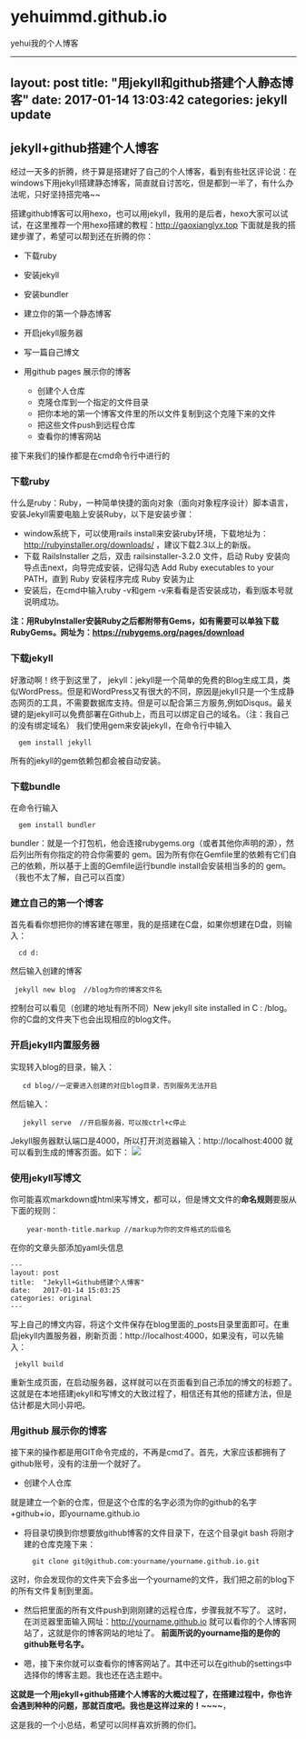 # yehuimmd.github.io
yehui我的个人博客

---
layout: post
title:  "用jekyll和github搭建个人静态博客"
date:   2017-01-14 13:03:42
categories: jekyll update
---

## jekyll+github搭建个人博客

经过一天多的折腾，终于算是搭建好了自己的个人博客，看到有些社区评论说：在windows下用jekyll搭建静态博客，简直就自讨苦吃，但是都到一半了，有什么办法呢，只好坚持搭完咯~~

搭建github博客可以用hexo，也可以用jekyll，我用的是后者，hexo大家可以试试，在这里推荐一个用hexo搭建的教程：http://gaoxianglyx.top
下面就是我的搭建步骤了，希望可以帮到还在折腾的你：

- 下载ruby
- 安装jekyll
- 安装bundler
- 建立你的第一个静态博客
- 开启jekyll服务器
- 写一篇自己博文
- 用github pages 展示你的博客

     - 创建个人仓库
     - 克隆仓库到一个指定的文件目录
     - 把你本地的第一个博客文件里的所以文件复制到这个克隆下来的文件
     - 把这些文件push到远程仓库
     - 查看你的博客网站
 
接下来我们的操作都是在cmd命令行中进行的

### 下载ruby

什么是ruby：Ruby，一种简单快捷的面向对象（面向对象程序设计）脚本语言，安装Jekyll需要电脑上安装Ruby，以下是安装步骤：

- window系统下，可以使用rails install来安装ruby环境，下载地址为：http://rubyinstaller.org/downloads/  ，建议下载2.3以上的新版。
- 下载 RailsInstaller 之后，双击 railsinstaller-3.2.0 文件，启动 Ruby 安装向导点击next，向导完成安装，记得勾选 Add Ruby executables to your PATH，直到 Ruby 安装程序完成 Ruby 安装为止
- 安装后，在cmd中输入ruby -v和gem -v来看看是否安装成功，看到版本号就说明成功。

**注：用RubyInstaller安装Ruby之后都附带有Gems，如有需要可以单独下载RubyGems。网址为：https://rubygems.org/pages/download**

### 下载jekyll

好激动啊！终于到这里了，
jekyll：jekyll是一个简单的免费的Blog生成工具，类似WordPress。但是和WordPress又有很大的不同，原因是jekyll只是一个生成静态网页的工具，不需要数据库支持。但是可以配合第三方服务,例如Disqus。最关键的是jekyll可以免费部署在Github上，而且可以绑定自己的域名。（注：我自己的没有绑定域名）
我们使用gem来安装jekyll，在命令行中输入

      gem install jekyll
      
所有的jekyll的gem依赖包都会被自动安装。

### 下载bundle

在命令行输入
          
      gem install bundler
      
  bundler：就是一个打包机，他会连接rubygems.org（或者其他你声明的源），然后列出所有你指定的符合你需要的 gem。因为所有你在Gemfile里的依赖有它们自己的依赖，所以基于上面的Gemfile运行bundle install会安装相当多的的 gem。（我也不太了解，自己可以百度）
  
### 建立自己的第一个博客

首先看看你想把你的博客建在哪里，我的是搭建在C盘，如果你想建在D盘，则输入：

      cd d:
 
 然后输入创建的博客

     jekyll new blog  //blog为你的博客文件名
    
控制台可以看见（创建的地址有所不同）New jekyll site installed in C : /blog。你的C盘的文件夹下也会出现相应的blog文件。

### 开启jekyll内置服务器

实现转入blog的目录，输入：
     
       cd blog//一定要进入创建的对应blog目录，否则服务无法开启
       
然后输入：
       
       jekyll serve  //开启服务器，可以按ctrl+c停止
       
Jekyll服务器默认端口是4000，所以打开浏览器输入：http://localhost:4000 就可以看到生成的博客页面。如下：
![](http://images2015.cnblogs.com/blog/1019973/201701/1019973-20170114223440525-1524406009.png)

### 使用jekyll写博文

你可能喜欢markdown或html来写博文，都可以，但是博文文件的**命名规则**要服从下面的规则：
         
        year-month-title.markup //markup为你的文件格式的后缀名
	
在你的文章头部添加yaml头信息

	---
	layout: post
	title:  "Jekyll+Github搭建个人博客"
	date:   2017-01-14 15:03:25
	categories: original
	---
	
写上自己的博文内容，将这个文件保存在blog里面的_posts目录里面即可。在重启jekyll内置服务器，刷新页面：http://localhost:4000，如果没有，可以先输入：

     jekyll build 
     
     
重新生成页面，在启动服务器，这样就可以在页面看到自己添加的博文的标题了。
这就是在本地搭建jekyll和写博文的大致过程了，相信还有其他的搭建方法，但是估计都是大同小异吧。

### 用github 展示你的博客

接下来的操作都是用GIT命令完成的，不再是cmd了。首先，大家应该都拥有了github账号，没有的注册一个就好了。

- 创建个人仓库

就是建立一个新的仓库，但是这个仓库的名字必须为你的github的名字+github+io，即yourname.github.io

- 将目录切换到你想要放github博客的文件目录下，在这个目录git bash 将刚才建的仓库克隆下来：
    
	    git clone git@github.com:yourname/yourname.github.io.git
	    
这时，你会发现你的文件夹下会多出一个yourname的文件，我们把之前的blog下的所有文件复制到里面。

- 然后把里面的所有文件push到刚刚建的远程仓库，步骤我就不写了。
这时，在浏览器里面输入网址：http://yourname.github.io  就可以看你的个人博客网站了，这就是你的博客网站的地址了。
**前面所说的yourname指的是你的github账号名字。**

- 嗯，接下来你就可以查看你的博客网站了。其中还可以在github的settings中选择你的博客主题。我也还在选主题中。

**这就是一个用jekyll+github搭建个人博客的大概过程了，在搭建过程中，你也许会遇到种种的问题，那就百度吧。我也是这样过来的！~~~~**，

这是我的一个小总结，希望可以同样喜欢折腾的你们。

